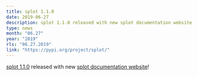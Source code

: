 ```yaml
---
title: splot 1.1.0
date: 2019-06-27
description: splot 1.1.0 released with new splot documentation website!
type: news
month: "06.27"
year: "2019"
rls: "06.27.2019"
link: "https://pypi.org/project/splot/"
---
```


<a href="https://pypi.org/project/splot/">splot 1.1.0</a> released with new <a href="https://splot.readthedocs.io/en/latest/">splot documentation website</a>!
